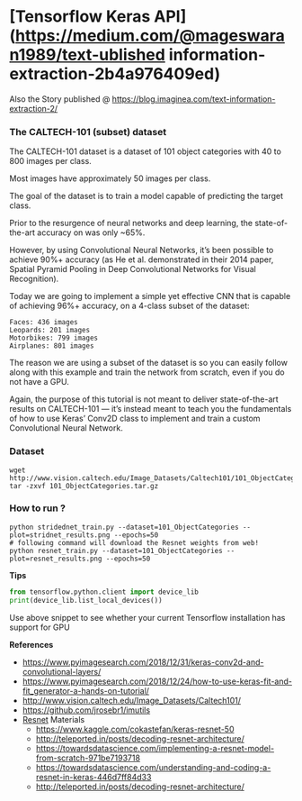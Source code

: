 # [Tensorflow Keras API](https://medium.com/@mageswaran1989/text-ublished information-extraction-2b4a976409ed)

Also the Story published @ https://blog.imaginea.com/text-information-extraction-2/

### The CALTECH-101 (subset) dataset

The CALTECH-101 dataset is a dataset of 101 object categories with 40 to 800 images per class.

Most images have approximately 50 images per class.

The goal of the dataset is to train a model capable of predicting the target class.

Prior to the resurgence of neural networks and deep learning, the state-of-the-art accuracy on was only ~65%.

However, by using Convolutional Neural Networks, it’s been possible to achieve 90%+ accuracy (as He et al. 
demonstrated in their 2014 paper, Spatial Pyramid Pooling in Deep Convolutional Networks for Visual Recognition).

Today we are going to implement a simple yet effective CNN that is capable of achieving 96%+ accuracy, on a 
4-class subset of the dataset:

    Faces: 436 images
    Leopards: 201 images
    Motorbikes: 799 images
    Airplanes: 801 images

The reason we are using a subset of the dataset is so you can easily follow along with this example and train the 
network from scratch, even if you do not have a GPU.

Again, the purpose of this tutorial is not meant to deliver state-of-the-art results on CALTECH-101 — it’s instead meant 
to teach you the fundamentals of how to use Keras’ Conv2D class to implement and train a custom Convolutional Neural Network.

### Dataset

```
wget http://www.vision.caltech.edu/Image_Datasets/Caltech101/101_ObjectCategories.tar.gz
tar -zxvf 101_ObjectCategories.tar.gz
```

### How to run ?

```
python stridednet_train.py --dataset=101_ObjectCategories --plot=stridnet_results.png --epochs=50
# following command will download the Resnet weights from web!
python resnet_train.py --dataset=101_ObjectCategories --plot=resnet_results.png --epochs=50

```

**Tips**
```python
from tensorflow.python.client import device_lib
print(device_lib.list_local_devices())
```
Use above snippet to see whether your current Tensorflow installation has support for GPU

**References**

- https://www.pyimagesearch.com/2018/12/31/keras-conv2d-and-convolutional-layers/
- https://www.pyimagesearch.com/2018/12/24/how-to-use-keras-fit-and-fit_generator-a-hands-on-tutorial/
- http://www.vision.caltech.edu/Image_Datasets/Caltech101/
- https://github.com/jrosebr1/imutils
- [Resnet](https://arxiv.org/pdf/1512.03385.pdf) Materials
    - https://www.kaggle.com/cokastefan/keras-resnet-50
    - http://teleported.in/posts/decoding-resnet-architecture/
    - https://towardsdatascience.com/implementing-a-resnet-model-from-scratch-971be7193718
    - https://towardsdatascience.com/understanding-and-coding-a-resnet-in-keras-446d7ff84d33
    - http://teleported.in/posts/decoding-resnet-architecture/
    
